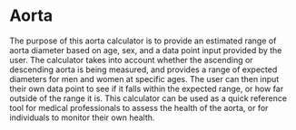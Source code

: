 # Aorta
The purpose of this aorta calculator is to provide an estimated range of aorta diameter based on age, sex, and a data point input provided by the user. The calculator takes into account whether the ascending or descending aorta is being measured, and provides a range of expected diameters for men and women at specific ages. The user can then input their own data point to see if it falls within the expected range, or how far outside of the range it is. This calculator can be used as a quick reference tool for medical professionals to assess the health of the aorta, or for individuals to monitor their own health.

